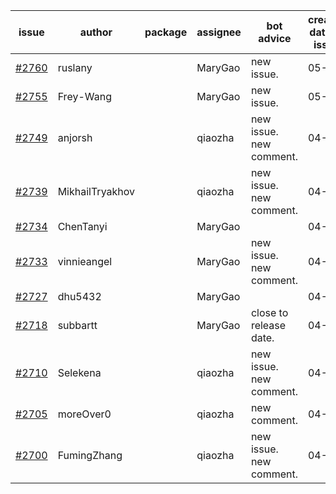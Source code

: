 | issue | author | package | assignee | bot advice | created date of issue | target release date | date from target |
| ------ | ------ | ------ | ------ | ------ | ------ | ------ | :-----: |
| [#2760](https://github.com/Azure/sdk-release-request/issues/2760) | ruslany |  | MaryGao | new issue. | 05-05 | 05-19 |  |
| [#2755](https://github.com/Azure/sdk-release-request/issues/2755) | Frey-Wang |  | MaryGao | new issue. | 05-05 | 05-12 |  |
| [#2749](https://github.com/Azure/sdk-release-request/issues/2749) | anjorsh |  | qiaozha | new issue. new comment. | 04-29 | 05-02 |  |
| [#2739](https://github.com/Azure/sdk-release-request/issues/2739) | MikhailTryakhov |  | qiaozha | new issue. new comment. | 04-25 | 05-02 |  |
| [#2734](https://github.com/Azure/sdk-release-request/issues/2734) | ChenTanyi |  | MaryGao |  | 04-22 | 04-28 |  |
| [#2733](https://github.com/Azure/sdk-release-request/issues/2733) | vinnieangel |  | MaryGao | new issue. new comment. | 04-21 | 05-05 |  |
| [#2727](https://github.com/Azure/sdk-release-request/issues/2727) | dhu5432 |  | MaryGao |  | 04-21 | 05-02 |  |
| [#2718](https://github.com/Azure/sdk-release-request/issues/2718) | subbartt |  | MaryGao | close to release date.  | 04-20 | 05-09 | 0 |
| [#2710](https://github.com/Azure/sdk-release-request/issues/2710) | Selekena |  | qiaozha | new issue. new comment. | 04-15 | 05-02 |  |
| [#2705](https://github.com/Azure/sdk-release-request/issues/2705) | moreOver0 |  | qiaozha | new comment. | 04-15 | 04-22 |  |
| [#2700](https://github.com/Azure/sdk-release-request/issues/2700) | FumingZhang |  | qiaozha | new issue. new comment. | 04-15 | 04-19 |  |
